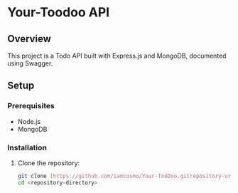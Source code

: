 # Your-Toodoo API

## Overview

This project is a Todo API built with Express.js and MongoDB, documented using Swagger.

## Setup

### Prerequisites

- Node.js
- MongoDB

### Installation

1. Clone the repository:

   ```sh
   git clone [https://github.com/iamcosmo/Your-TooDoo.gitrepository-url](https://github.com/iamcosmo/Your-TooDoo.git)
   cd <repository-directory>
